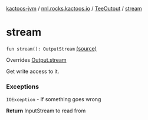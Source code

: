 [kactoos-jvm](../../index.md) / [nnl.rocks.kactoos.io](../index.md) / [TeeOutput](index.md) / [stream](.)

# stream

`fun stream(): OutputStream` [(source)](https://github.com/neonailol/kactoos/blob/master/kactoos-jvm/src/main/kotlin/nnl/rocks/kactoos/io/TeeOutput.kt#L75)

Overrides [Output.stream](../../nnl.rocks.kactoos/-output/stream.md)

Get write access to it.

### Exceptions

`IOException` - If something goes wrong

**Return**
InputStream to read from

